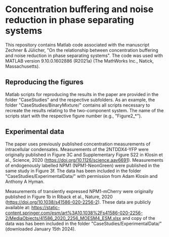 # Concentration buffering and noise reduction in phase separating systems
This repository contains Matlab code associated with the manuscript Zechner & Jülicher, "On the relationship between concentration buffering and noise reduction in phase separating systems". The code was used with MATLAB version 9.10.0.1602886 (R2021a) (The MathWorks Inc., Natick, Massachusetts).

## Reproducing the figures
Matlab scripts for reproducing the results in the paper are provided in the folder "CaseStudies" and the respective subfolders. As an example, the folder "CaseStudies/BinaryMixture/" contains all scripts necessary to recreate the results relating to the two-component system. The name of the scripts start with the respective figure number (e.g., "Figure2_*").

## Experimental data
The paper uses previously published concentration measurements of intracellular condensates. Measurements of the 2NTDDX4-YFP were originally published in Figure 3C and Supplementary Figure S22 in Klosin et al., Science, 2020 (https://doi.org/10.1126/science.aav6691). Measurements of endogenously labelled NPM1 (NPM1-NeonGreen) were published in the same study in Figure 3f. The data has been included in the folder "CaseStudies/ExperimentalData/" with permission from Adam Klosin and Anthony A Hyman. 

Measurements of transiently expressed NPM1-mCherry were originally published in Figure 1b in Riback et al., Nature, 2020 (https://doi.org/10.1038/s41586-020-2256-2). These data are publicly available at: https://static-content.springer.com/esm/art%3A10.1038%2Fs41586-020-2256-2/MediaObjects/41586_2020_2256_MOESM4_ESM.xlsx and copy of the data was has been included in the folder "CaseStudies/ExperimentalData/" (downloaded January 15th 2024).
